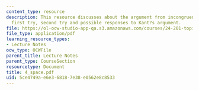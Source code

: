 ```yaml
---
content_type: resource
description: This resource discusses about the argument from incongruent counterparts,
  first try, second try and possible responses to Kant?s argument.
file: https://ol-ocw-studio-app-qa.s3.amazonaws.com/courses/24-201-topics-in-the-history-of-philosophy-kant-fall-2005/5ce4749ae6e368187e38e0562e8c8533_4_space.pdf
file_type: application/pdf
learning_resource_types:
- Lecture Notes
ocw_type: OCWFile
parent_title: Lecture Notes
parent_type: CourseSection
resourcetype: Document
title: 4_space.pdf
uid: 5ce4749a-e6e3-6818-7e38-e0562e8c8533
---
```

